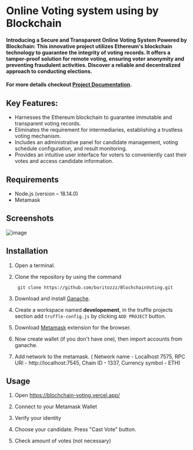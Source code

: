 #  Online Voting system using by Blockchain

#### Introducing a Secure and Transparent Online Voting System Powered by Blockchain: This innovative project utilizes Ethereum's blockchain technology to guarantee the integrity of voting records. It offers a tamper-proof solution for remote voting, ensuring voter anonymity and preventing fraudulent activities. Discover a reliable and decentralized approach to conducting elections.
#### For more details checkout [Project Documentation](XXX).

## Key Features:
-  Harnesses the Ethereum blockchain to guarantee immutable and transparent voting records.
-  Eliminates the requirement for intermediaries, establishing a trustless voting mechanism.
-  Includes an administrative panel for candidate management, voting schedule configuration, and result monitoring.
-  Provides an intuitive user interface for voters to conveniently cast their votes and access candidate information.

## Requirements
- Node.js (version – 18.14.0)
- Metamask

## Screenshots
![image](https://github.com/boritozzz/BlochchainVoting/assets/79746063/3732e33a-8167-4fa6-a256-c401d7ba0c6a)

## Installation

1. Open a terminal.

2. Clone the repository by using the command
        
        git clone https://github.com/boritozzz/BlochchainVoting.git

3. Download and install [Ganache](https://trufflesuite.com/ganache/).

4. Create a workspace named <b>developement</b>, in the truffle projects section add `truffle-config.js` by clicking `ADD PROJECT` button.

5. Download [Metamask](https://metamask.io/download/) extension for the browser.

6. Now create wallet (if you don't have one), then import accounts from ganache.

7. Add network to the metamask. ( Network name - Localhost 7575, RPC URl - http://localhost:7545, Chain ID - 1337, Currency symbol - ETH)


## Usage

1. Open https://blochchain-voting.vercel.app/
   
3. Connect to your Metamask Wallet
   
4. Verify your identity

5. Choose your candidate. Press "Cast Vote" button.

6. Check amount of votes (not necessary)
